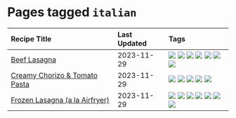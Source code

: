 # Pages tagged `italian`

|Recipe Title|Last Updated|Tags
|:---|:---|:---|
|[Beef Lasagna](../recipes/beeflasagna.md)|2023-11-29|[![](https://img.shields.io/badge/tag-baked-b7439e)](../tags/baked.md) [![](https://img.shields.io/badge/tag-beef-e4f90)](../tags/beef.md) [![](https://img.shields.io/badge/tag-dinner-5d33f3)](../tags/dinner.md) [![](https://img.shields.io/badge/tag-easy-cb29b)](../tags/easy.md) [![](https://img.shields.io/badge/tag-italian-8ce73b)](../tags/italian.md) [![](https://img.shields.io/badge/tag-pasta-8344b1)](../tags/pasta.md) [![](https://img.shields.io/badge/tag-stovetop-28ab17)](../tags/stovetop.md)|
|[Creamy Chorizo & Tomato Pasta](../recipes/creamychorizotomatopasta.md)|2023-11-29|[![](https://img.shields.io/badge/tag-boiled-42963a)](../tags/boiled.md) [![](https://img.shields.io/badge/tag-dinner-5d33f3)](../tags/dinner.md) [![](https://img.shields.io/badge/tag-italian-8ce73b)](../tags/italian.md) [![](https://img.shields.io/badge/tag-pasta-8344b1)](../tags/pasta.md) [![](https://img.shields.io/badge/tag-stovetop-28ab17)](../tags/stovetop.md)|
|[Frozen Lasagna (a la Airfryer)](../recipes/lasagnaairfryer.md)|2023-11-29|[![](https://img.shields.io/badge/tag-airfryer-eadebe)](../tags/airfryer.md) [![](https://img.shields.io/badge/tag-cheesey-ab4f55)](../tags/cheesey.md) [![](https://img.shields.io/badge/tag-easy-cb29b)](../tags/easy.md) [![](https://img.shields.io/badge/tag-italian-8ce73b)](../tags/italian.md) [![](https://img.shields.io/badge/tag-mine-acbc2f)](../tags/mine.md) [![](https://img.shields.io/badge/tag-pasta-8344b1)](../tags/pasta.md) [![](https://img.shields.io/badge/tag-reheating-c02c21)](../tags/reheating.md)|
